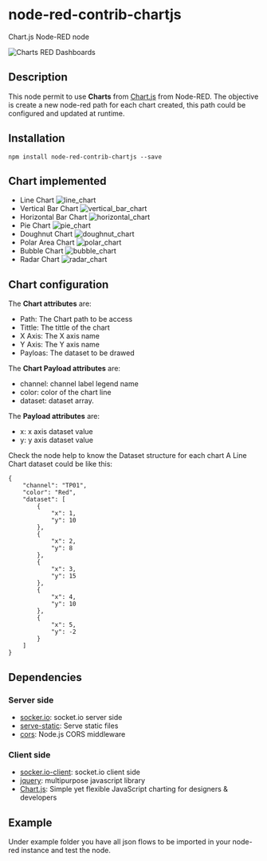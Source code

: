 # node-red-contrib-chartjs
Chart.js Node-RED node

![Charts RED Dashboards](https://user-images.githubusercontent.com/1216181/52432061-cddca400-2b09-11e9-9b83-f6cdae1a75b5.png)

## Description
This node permit to use **Charts** from [Chart.js](https://www.chartjs.org/) from Node-RED. The objective is create a new node-red path for each chart created, this path could be configured and updated at runtime.

## Installation
```
npm install node-red-contrib-chartjs --save
```
## Chart implemented
* Line Chart
![line_chart](https://user-images.githubusercontent.com/1216181/52431585-ccf74280-2b08-11e9-918d-5866e2b16f34.png)
* Vertical Bar Chart
![vertical_bar_chart](https://user-images.githubusercontent.com/1216181/52431635-e8fae400-2b08-11e9-9277-200e801e92ac.png)
* Horizontal Bar Chart
![horizontal_chart](https://user-images.githubusercontent.com/1216181/52431660-f44e0f80-2b08-11e9-8f2d-8dad3c613174.png)
* Pie Chart
![pie_chart](https://user-images.githubusercontent.com/1216181/52431693-0760df80-2b09-11e9-9908-618a1de91cc3.png)
* Doughnut Chart
![doughnut_chart](https://user-images.githubusercontent.com/1216181/52431731-16479200-2b09-11e9-8d75-cbdfb14e9be8.png)
* Polar Area Chart
![polar_chart](https://user-images.githubusercontent.com/1216181/52431755-28c1cb80-2b09-11e9-8b7e-f8a589be254f.png)
* Bubble Chart
![bubble_chart](https://user-images.githubusercontent.com/1216181/52431779-35462400-2b09-11e9-8ea6-83b6fabf46f8.png)
* Radar Chart
![radar_chart](https://user-images.githubusercontent.com/1216181/52431820-47c05d80-2b09-11e9-9709-49fec1643e2e.png)

## Chart configuration
The **Chart attributes** are:
* Path: The Chart path to be access
* Tittle: The tittle of the chart
* X Axis: The X axis name
* Y Axis: The Y axis name
* Payloas: The dataset to be drawed

The **Chart Payload attributes** are:
* channel: channel label legend name
* color: color of the chart line
* dataset: dataset array. 

The **Payload attributes** are:
* x: x axis dataset value
* y: y axis dataset value

Check the node help to know the Dataset structure for each chart
A Line Chart dataset could be like this:
```
{
    "channel": "TP01",
    "color": "Red",
    "dataset": [
        {
            "x": 1,
            "y": 10
        },
        {
            "x": 2,
            "y": 8
        },
        {
            "x": 3,
            "y": 15
        },
        {
            "x": 4,
            "y": 10
        },
        {
            "x": 5,
            "y": -2
        }
    ]
}
```

## Dependencies
### Server side
* [socker.io](https://github.com/socketio/socket.io): socket.io server side
* [serve-static](https://github.com/expressjs/serve-static): Serve static files
* [cors](https://github.com/expressjs/cors): Node.js CORS middleware

### Client side
* [socker.io-client](https://github.com/socketio/socket.io-client): socket.io client side
* [jquery](https://github.com/jquery/jquery): multipurpose javascript library
* [Chart.js](https://www.chartjs.org/): Simple yet flexible JavaScript charting for designers & developers

## Example
Under example folder you have all json flows to be imported in your node-red instance and test the node.